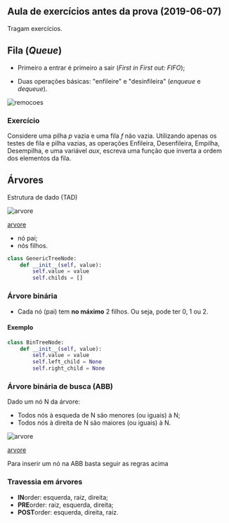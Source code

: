 ## Aula de exercícios antes da prova (2019-06-07)

Tragam exercícios.

## Fila (*Queue*)

* Primeiro a entrar é primeiro a sair (*First in First out: FIFO*);

* Duas operações básicas: "enfileire" e "desinfileira" (*enqueue* e *dequeue*).

![remocoes](../images/stack-queue/queue.svg)


### Exercício

Considere uma pilha *p* vazia e uma fila *f* não vazia. Utilizando apenas os testes
de fila e pilha vazias, as operações Enfileira, Desenfileira, Empilha, Desempilha, e
uma variável *aux*, escreva uma função que inverta a ordem dos elementos da fila.


## Árvores

Estrutura de dado (TAD)

![arvore](../images/arvore/arvore.svg)

[arvore](../images/arvore/arvore.svg)

* nó pai;
* nós filhos.

```Python tab=
class GenericTreeNode:
    def __init__(self, value):
        self.value = value
        self.childs = []
```

### Árvore binária

* Cada nó (pai) tem **no máximo** 2 filhos. Ou seja, pode ter 0, 1 ou 2.

#### Exemplo

```Python tab=
class BinTreeNode:
    def __init__(self, value):
        self.value = value
        self.left_child = None
        self.right_child = None
```

### Árvore binária de busca (ABB)

Dado um nó N da árvore:

* Todos nós à esqueda de N são menores (ou iguais) à N;
* Todos nós à direita de N são maiores (ou iguais) à N.

![arvore](../images/arvore/bin-search-tree.svg)

[arvore](../images/arvore/bin-search-tree.svg)

Para inserir um nó na ABB basta seguir as regras acima

### Travessia em árvores

* **IN**order: esquerda, raiz, direita;
* **PRE**order: raiz, esquerda, direita;
* **POST**order: esquerda, direita, raiz.
